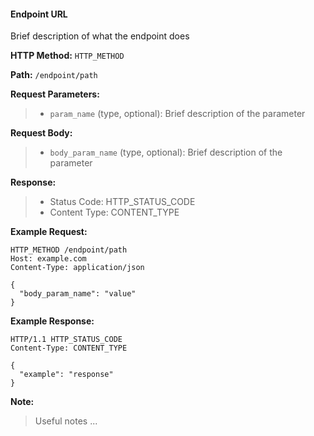 #### **Endpoint URL**

Brief description of what the endpoint does

**HTTP Method:** `HTTP_METHOD`

**Path:** `/endpoint/path`

**Request Parameters:**
> - `param_name` (type, optional): Brief description of the parameter

**Request Body:**
> - `body_param_name` (type, optional): Brief description of the parameter

**Response:**
> - Status Code: HTTP_STATUS_CODE
> - Content Type: CONTENT_TYPE

**Example Request:**
```http
HTTP_METHOD /endpoint/path
Host: example.com
Content-Type: application/json

{
  "body_param_name": "value"
}
```

**Example Response:**
```http
HTTP/1.1 HTTP_STATUS_CODE
Content-Type: CONTENT_TYPE

{
  "example": "response"
}
```
**Note:**
> Useful notes
> ...
